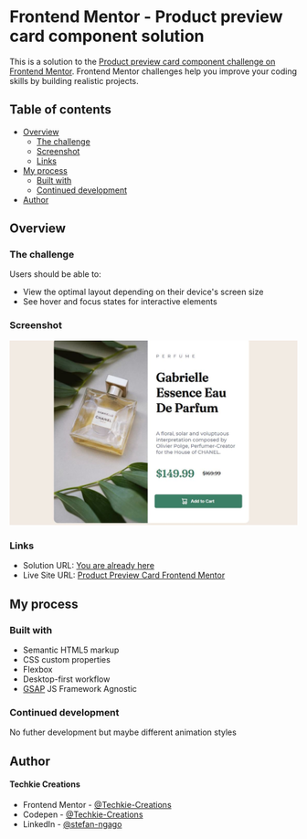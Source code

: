 # Frontend Mentor - Product preview card component solution

This is a solution to the [Product preview card component challenge on Frontend Mentor](https://www.frontendmentor.io/challenges/product-preview-card-component-GO7UmttRfa). Frontend Mentor challenges help you improve your coding skills by building realistic projects. 

## Table of contents

- [Overview](#overview)
  - [The challenge](#the-challenge)
  - [Screenshot](#screenshot)
  - [Links](#links)
- [My process](#my-process)
  - [Built with](#built-with)
  - [Continued development](#continued-development)
- [Author](#author)

## Overview

### The challenge

Users should be able to:

- View the optimal layout depending on their device's screen size
- See hover and focus states for interactive elements

### Screenshot

![Preview Image](./design/preview.jpg)

### Links

- Solution URL: [You are already here](https://github.com/Techkie-Creations/product-preview-card-frontendmentor)
- Live Site URL: [Product Preview Card Frontend Mentor](https://techkie-creations.github.io/product-preview-card-frontendmentor)

## My process

### Built with

- Semantic HTML5 markup
- CSS custom properties
- Flexbox
- Desktop-first workflow
- [GSAP](https://gsap.com/) JS Framework Agnostic

### Continued development

No futher development but maybe different animation styles

## Author

#### Techkie Creations

- Frontend Mentor - [@Techkie-Creations](https://www.frontendmentor.io/profile/Techkie-Creations)
- Codepen - [@Techkie-Creations](https://codepen.io/Tech--Guy)
- LinkedIn - [@stefan-ngago](https://www.linkedin.com/in/stefan-ngago)